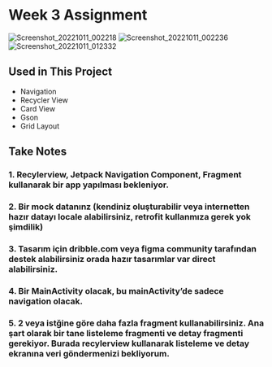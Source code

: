 # Week 3 Assignment

![Screenshot_20221011_002218](https://user-images.githubusercontent.com/101550371/194956222-91a9db6d-99a1-4333-9cf7-60a877c0e346.png)
![Screenshot_20221011_002236](https://user-images.githubusercontent.com/101550371/194956236-d53da3dd-f6bb-49cc-a552-20301e6545ce.png)
![Screenshot_20221011_012332](https://user-images.githubusercontent.com/101550371/194961203-1b4c2cb0-7e10-46eb-adb8-fb5d403169fa.png)


## Used in This Project

- Navigation
- Recycler View
- Card View
- Gson
- Grid Layout


## Take Notes


### **1. Recylerview, Jetpack Navigation Component, Fragment kullanarak bir app yapılması bekleniyor.**

### **2. Bir mock datanınz (kendiniz oluşturabilir veya internetten hazır datayı locale alabilirsiniz, retrofit kullanmıza gerek yok şimdilik)**

### **3. Tasarım için dribble.com veya figma community tarafından destek alabilirsiniz orada hazır tasarımlar var direct alabilirsiniz.**

### **4. Bir MainActivity olacak, bu mainActivity’de sadece navigation olacak.**

### **5. 2 veya istğine göre daha fazla fragment kullanabilirsiniz. Ana şart olarak bir tane listeleme fragmenti ve detay fragmenti gerekiyor. Burada recylerview kullanarak listeleme ve detay ekranına veri göndermenizi bekliyorum.**
